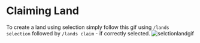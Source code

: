 # Claiming Land

To create a land using selection simply follow this gif using `/lands selection` followed by `/lands claim` - if correctly selected.
![selctionlandgif](https://imgur.com/mESRqIA.gif)

